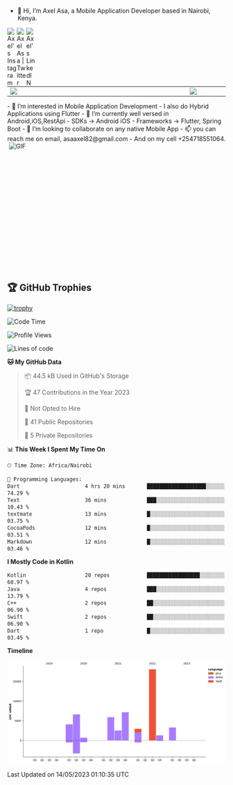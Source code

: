 - 👋 Hi, I’m Axel Asa, a Mobile Application Developer based in Nairobi, Kenya.
<a href="https://www.instagram.com/axelasa/">
  <img align="left" alt="Axel's Instagram" width="22px" src="https://raw.githubusercontent.com/hussainweb/hussainweb/main/icons/instagram.png" />
  <a href="https://twitter.com/AxelAsa2">
  <img align="left" alt="Axel Asa | Twitter" width="22px" src="https://raw.githubusercontent.com/peterthehan/peterthehan/master/assets/twitter.svg" />
</a>
<a href="https://www.linkedin.com/in/axel-asa-855203141/">
  <img align="left" alt="Axel's LinkedIN" width="22px" src="https://raw.githubusercontent.com/peterthehan/peterthehan/master/assets/linkedin.svg" />
</a>

<br>
 
<center>
<table>
<tr>
<td><img width="400px" align="left" src="https://github-readme-stats.vercel.app/api?username=axelasa&count_private=true&show_icons=true&theme=dark&layout=compact" /></td>
<td><img width="380px" align="left" src="https://github-readme-stats.vercel.app/api/top-langs/?username=axelasa&hide=html&layout=compact&theme=dark" /></td>
</tr>
</table>
</center>
- 👀 I’m interested in Mobile Application Development
- I also do Hybrid Applications using Flutter
- 🌱 I’m currently well versed in Android,iOS,RestApi
- SDKs -> Android iOS
- Frameworks -> Flutter, Spring Boot
- 💞️ I’m looking to collaborate on any native Mobile App
- 📫 you can reach me on email, asaaxel82@gmail.com 
- And on my cell +254718551064.
 
 <img align="right" alt="GIF" src="https://github.com/abhisheknaiidu/abhisheknaiidu/blob/master/code.gif?raw=true" width="500" height="320" />
  
 ## 🏆 GitHub Trophies
  
 [![trophy](https://github-profile-trophy.vercel.app/?username=axelasa&theme=nord&column=2)](https://github.com/ryo-ma/github-profile-trophy)
 
 <!--START_SECTION:waka-->
![Code Time](http://img.shields.io/badge/Code%20Time-696%20hrs%209%20mins-blue)

![Profile Views](http://img.shields.io/badge/Profile%20Views-6-blue)

![Lines of code](https://img.shields.io/badge/From%20Hello%20World%20I%27ve%20Written-52.4%20thousand%20lines%20of%20code-blue)

**🐱 My GitHub Data** 

> 📦 44.5 kB Used in GitHub's Storage 
 > 
> 🏆 47 Contributions in the Year 2023
 > 
> 🚫 Not Opted to Hire
 > 
> 📜 41 Public Repositories 
 > 
> 🔑 5 Private Repositories 
 > 
📊 **This Week I Spent My Time On** 

```text
🕑︎ Time Zone: Africa/Nairobi

💬 Programming Languages: 
Dart                     4 hrs 20 mins       ███████████████████░░░░░░   74.29 % 
Text                     36 mins             ███░░░░░░░░░░░░░░░░░░░░░░   10.43 % 
textmate                 13 mins             █░░░░░░░░░░░░░░░░░░░░░░░░   03.75 % 
CocoaPods                12 mins             █░░░░░░░░░░░░░░░░░░░░░░░░   03.51 % 
Markdown                 12 mins             █░░░░░░░░░░░░░░░░░░░░░░░░   03.46 % 
```

**I Mostly Code in Kotlin** 

```text
Kotlin                   20 repos            █████████████████░░░░░░░░   68.97 % 
Java                     4 repos             ███░░░░░░░░░░░░░░░░░░░░░░   13.79 % 
C++                      2 repos             ██░░░░░░░░░░░░░░░░░░░░░░░   06.90 % 
Swift                    2 repos             ██░░░░░░░░░░░░░░░░░░░░░░░   06.90 % 
Dart                     1 repo              █░░░░░░░░░░░░░░░░░░░░░░░░   03.45 % 
```



**Timeline**

![Lines of Code chart](https://raw.githubusercontent.com/axelasa/axelasa/main/assets/bar_graph.png)


 Last Updated on 14/05/2023 01:10:35 UTC
<!--END_SECTION:waka-->

<!---
axelasa/axelasa is a ✨ special ✨ repository because its `README.md` (this file) appears on your GitHub profile.
You can click the Preview link to take a look at your changes.
--->
